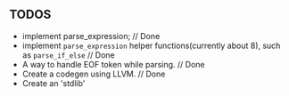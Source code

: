 TODOS
-------

* implement parse_expression; // Done
* implement `parse_expression` helper functions(currently about 8), such as `parse_if_else` // Done
* A way to handle EOF token while parsing. // Done
* Create a codegen using LLVM. // Done
* Create an 'stdlib' 